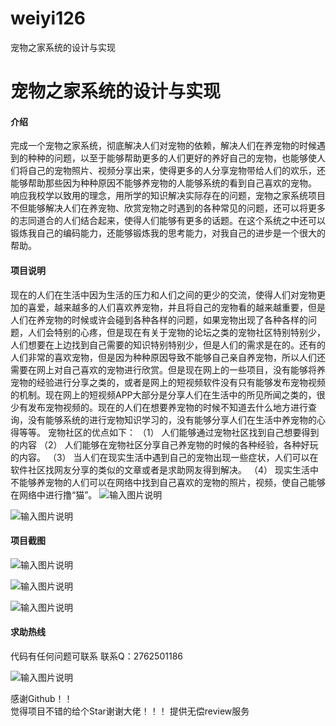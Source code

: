 # weiyi126
宠物之家系统的设计与实现

# 宠物之家系统的设计与实现

#### 介绍
完成一个宠物之家系统，彻底解决人们对宠物的依赖，解决人们在养宠物的时候遇到的种种的问题，以至于能够帮助更多的人们更好的养好自己的宠物，也能够使人们将自己的宠物照片、视频分享出来，使得更多的人分享宠物带给人们的欢乐，还能够帮助那些因为种种原因不能够养宠物的人能够系统的看到自己喜欢的宠物。
响应我校学以致用的理念，用所学的知识解决实际存在的问题，宠物之家系统项目不但能够解决人们在养宠物、欣赏宠物之时遇到的各种常见的问题，还可以将更多的志同道合的人们结合起来，使得人们能够有更多的话题。在这个系统之中还可以锻炼我自己的编码能力，还能够锻炼我的思考能力，对我自己的进步是一个很大的帮助。










#### 项目说明
现在的人们在生活中因为生活的压力和人们之间的更少的交流，使得人们对宠物更加的喜爱，越来越多的人们喜欢养宠物，并且将自己的宠物看的越来越重要，但是人们在养宠物的时候或许会碰到各种各样的问题，如果宠物出现了各种各样的问题，人们会特别的心疼，但是现在有关于宠物的论坛之类的宠物社区特别特别少，人们想要在上边找到自己需要的知识特别特别少，但是人们的需求是在的。还有的人们非常的喜欢宠物，但是因为种种原因导致不能够自己亲自养宠物，所以人们还需要在网上对自己喜欢的宠物进行欣赏。但是现在网上的一些项目，没有能够将养宠物的经验进行分享之类的，或者是网上的短视频软件没有只有能够发布宠物视频的机制。现在网上的短视频APP大部分是分享人们在生活中的所见所闻之类的，很少有发布宠物视频的。现在的人们在想要养宠物的时候不知道去什么地方进行查询，没有能够系统的进行宠物知识学习的，没有能够分享人们在生活中养宠物的心得等等。
宠物社区的优点如下：
（1） 人们能够通过宠物社区找到自己想要得到的内容
（2） 人们能够在宠物社区分享自己养宠物的时候的各种经验，各种好玩的内容。
（3） 当人们在现实生活中遇到自己的宠物出现一些症状，人们可以在软件社区找网友分享的类似的文章或者是求助网友得到解决。
（4） 现实生活中不能够养宠物的人们可以在网络中找到自己喜欢的宠物的照片，视频，使自己能够在网络中进行撸“猫”。
![输入图片说明](https://images.gitee.com/uploads/images/2021/0127/002307_184738eb_8621591.png "屏幕截图.png")

![输入图片说明](https://images.gitee.com/uploads/images/2021/0127/002316_3d5385de_8621591.png "屏幕截图.png")











#### 项目截图
![输入图片说明](https://images.gitee.com/uploads/images/2021/0127/002334_4b899534_8621591.png "屏幕截图.png")

![输入图片说明](https://images.gitee.com/uploads/images/2021/0127/002402_0b7dd251_8621591.png "屏幕截图.png")

![输入图片说明](https://images.gitee.com/uploads/images/2021/0127/002417_c1740ed1_8621591.png "屏幕截图.png")


#### 求助热线


代码有任何问题可联系
联系Q：2762501186

                            
![输入图片说明](https://images.gitee.com/uploads/images/2020/1119/003728_cd598bb9_4865385.jpeg "微信.jpg")           

感谢Github！！  
觉得项目不错的给个Star谢谢大佬！！！
提供无偿review服务
